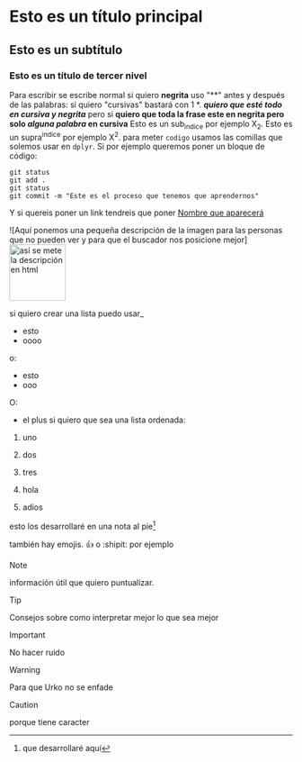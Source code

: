# Esto es un título principal
## Esto es un subtítulo
### Esto es un título de tercer nivel 

Para escribir se escribe normal si quiero **negrita** uso "**" antes y después de las palabras: si quiero "cursivas" bastará con 1 *.
***quiero que esté todo en cursiva y negrita*** pero si **quiero que toda la frase este en negrita pero solo _alguna palabra_ en cursiva**
Esto es un sub<sub>indice</sub> por ejemplo X<sub>2</sub>.
Esto es un supra<sup>indice</sup> por ejemplo X<sup>2</sup>.
para meter `codigo` usamos las comillas que solemos usar en `dplyr`. Si por ejemplo queremos poner un bloque de código:
```
git status
git add .
git status
git commit -m "Este es el proceso que tenemos que aprendernos"
```


Y si quereis poner un link tendreis que poner [Nombre que aparecerá](https://leonardo.ai/faq/)

![Aquí ponemos una pequeña descripción de la imagen para las personas que no pueden ver y para que el buscador nos posicione mejor]
<img src="https://aclima.eus/wp-content/uploads/2016/12/mondragon.jpg" alt = "así se mete la descripción en html" width= "100" height="100">

si quiero crear una lista puedo usar_
- esto
- oooo

o:
* esto
* ooo

O:
+ el plus
si quiero que sea una lista ordenada:
1. uno
2. dos
3. tres

121. hola
122. adios

esto los desarrollaré en una nota al pie[^1]

[^1]:que desarrollaré aquí

también hay emojis. :+1: o :shipit: por ejemplo

> [!NOTE]
> información útil que quiero puntualizar.

> [!TIP]
> Consejos sobre como interpretar mejor lo que sea mejor

> [!IMPORTANT]
> No hacer ruido

> [!WARNING]
> Para que Urko no se enfade

> [!CAUTION]
> porque tiene caracter

